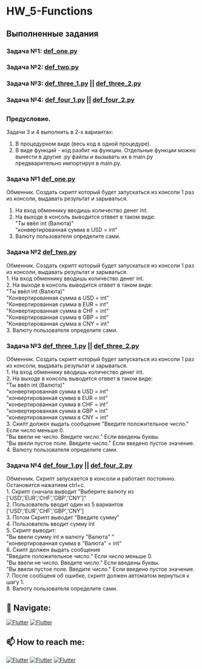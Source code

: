 # HW_5-Functions   
  
## Выполненные задания
### Задача №1: [def_one.py](https://github.com/Pavlik1100/Python_practice/blob/main/HW_5-Functions_Lists/def_one.py)
### Задача №2: [def_two.py](https://github.com/Pavlik1100/Python_practice/blob/main/HW_5-Functions_Lists/def_two.py)
### Задача №3: [def_three_1.py](https://github.com/Pavlik1100/Python_practice/blob/main/HW_5-Functions_Lists/def_three_1.py) || [def_three_2.py](https://github.com/Pavlik1100/Python_practice/blob/main/HW_5-Functions_Lists/def_three_2.py)
### Задача №4: [def_four_1.py](https://github.com/Pavlik1100/Python_practice/blob/main/HW_5-Functions_Lists/def_four_1.py) || [def_four_2.py](https://github.com/Pavlik1100/Python_practice/blob/main/HW_5-Functions_Lists/def_four_2.py)
   
##
     
### Предусловие.  
Задачи 3 и 4 выполнить в 2-х вариантах:
1) В процедурном виде (весь код в одной процедуре).
2) В виде функций - код разбит на функции. Отдельные функции можно вынести в другие .py файлы и вызывать их в main.py предвварительно импортируя в main.py.


### Задача №1 [def_one.py](https://github.com/Pavlik1100/Python_practice/blob/main/HW_5-Functions_Lists/def_one.py)  
Обменник. Создать скрипт который будет запускаться из консоли 1 раз из консоли, выдавать результат и зарываться.   
1. На вход обменнику вводишь количество денег int.  
2. На выходе в консоль выводится отввет в таком виде:  
   "Ты ввёл int (Валюта)"  
   "конвертированная сумма в USD = int"  
3. Валюту пользователя определите сами.  
                  
  
### Задача №2 [def_two.py](https://github.com/Pavlik1100/Python_practice/blob/main/HW_5-Functions_Lists/def_two.py)     
Обменник. Создать скрипт который будет запускаться из консоли 1 раз из консоли, выдавать результат и зарываться.   
    1. На вход обменнику вводишь количество денег int.  
    2. На выходе в консоль выводится отввет в таком виде:  
                "Ты ввёл int (Валюта)"  
                "Конвертированная сумма в USD = int"  
                "Конвертированная сумма в EUR = int"  
                "Конвертированная сумма в CHF = int"  
                "Конвертированная сумма в GBP = int"  
                "Конвертированная сумма в CNY = int"  
    3. Валюту пользователя определите сами.  
                  
  
### Задача №3 [def_three_1.py](https://github.com/Pavlik1100/Python_practice/blob/main/HW_5-Functions_Lists/def_three_1.py) || [def_three_2.py](https://github.com/Pavlik1100/Python_practice/blob/main/HW_5-Functions_Lists/def_three_2.py)  
Обменник. Создать скрипт который будет запускаться из консоли 1 раз из консоли, выдавать результат и зарываться.   
	1. На вход обменнику вводишь количество денег int.  
	2. На выходе в консоль выводится отввет в таком виде:  
				"Ты ввёл int (Валюта)"  
				"конвертированная сумма в USD = int"  
				"конвертированная сумма в EUR = int"  
				"конвертированная сумма в CHF = int"  
				"конвертированная сумма в GBP = int"  
				"конвертированная сумма в CNY = int"    
	3. Скипт должен выдать сообщение 
				"Введите положительное число." Если число меньше 0.  
				"Вы ввели не число. Введите число." Если введены буквы.  
				"Вы ввели пустое поле. Введите число." Если введено пустое значение.  
	4. Валюту пользователя определите сами.  
                
### Задача №4 [def_four_1.py](https://github.com/Pavlik1100/Python_practice/blob/main/HW_5-Functions_Lists/def_four_1.py) || [def_four_2.py](https://github.com/Pavlik1100/Python_practice/blob/main/HW_5-Functions_Lists/def_four_2.py)  
Обменник. Скрипт запускается в консоли и работает постоянно. Остановится нажатием ctrl+c.  
    1. Скрипт сначала выводит "Выберите валюту из ['USD','EUR','CHF','GBP','CNY']"  
    2. Пользователь вводит один из 5 вариантов ['USD','EUR','CHF','GBP','CNY']  
    3. Потом Скрипт выводит "Введите сумму"  
    4. Пользователь вводит сумму int  
    5. Скрипт выводит:  
            "Вы ввели сумму int и валюту "Валюта" "  
            "конвертированная сумма в "Валюта" = int"  
    6. Скипт должен выдать сообщение   
                "Введите положительное число." Если число меньше 0.  
                "Вы ввели не число. Введите число." Если введены буквы.  
                "Вы ввели пустое поле. Введите число." Если введено пустое значение.  
    7. После сообщеня об ошибке, скрипт должен автоматом вернуться к шагу 1.  
    8. Валюту пользователя определите сами.  

## 🚏 Navigate:
[![Flutter](https://img.shields.io/badge/🏠-MAIN_PYTHON_DIR-00A98F)](https://github.com/Pavlik1100/Python_practis_on_course_Vadim_Ksendzov)  [![Flutter](https://img.shields.io/badge/🏠-QA_PRACTICE_BANCH-orange)](https://github.com/Pavlik1100/QA_Practice/tree/main)
## 📫 How to reach me:  
[![Flutter](https://img.shields.io/badge/-Pavel_Simonov-000000?style=social&logo=LinkedIn)](https://www.linkedin.com/in/pavel-simonov-7a8b1119a/)  [![Flutter](https://img.shields.io/badge/-Pavel_Simonov-000000?style=social&logo=Telegram)](https://t.me/NuiSaiman)  [![Flutter](https://img.shields.io/badge/-simonovpavlik@gmail.com-000000?style=social&logo=Gmail)](mailto:simonovpavlik@gmail.com)

